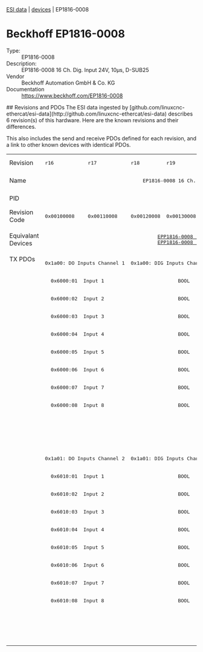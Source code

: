 <div class="nav"><a href="/esi-data">ESI data</a> | <a href="/esi-data/devices">devices</a> | EP1816-0008</div>

#  Beckhoff EP1816-0008

<dl>
  <dt>Type:</dt><dd>EP1816-0008</dd>
  <dt>Description:</dt><dd>EP1816-0008 16 Ch. Dig. Input 24V, 10µs, D-SUB25</dd>
  <dt>Vendor</dt><dd>Beckhoff Automation GmbH & Co. KG</dd>
  <dt>Documentation</dt><dd><a href="https://www.beckhoff.com/EP1816-0008">https://www.beckhoff.com/EP1816-0008</a></dd>
</dl>
## Revisions and PDOs
The ESI data ingested by [github.com/linuxcnc-ethercat/esi-data](http://github.com/linuxcnc-ethercat/esi-data) describes 6 revision(s) of this hardware.  Here are the known revisions and their differences.

This also includes the send and receive PDOs defined for each revision, and a link to other known devices with identical PDOs.

<table>
<tr >
<td class="first">Revision</td>
<td ><pre>r16</pre></td>
<td ><pre>r17</pre></td>
<td ><pre>r18</pre></td>
<td ><pre>r19</pre></td>
<td ><pre>r20</pre></td>
<td ><pre>r21</pre></td>
</tr>
<tr >
<td class="first">Name</td>
<td  colspan=6 align="center"><pre>EP1816-0008 16 Ch. Dig. Input 24V, 10µs, D-SUB25</pre></td>
</tr>
<tr >
<td class="first">PID</td>
<td  colspan=6 align="center"><pre>0x07184052</pre></td>
</tr>
<tr >
<td class="first">Revision Code</td>
<td ><pre>0x00100008</pre></td>
<td ><pre>0x00110008</pre></td>
<td ><pre>0x00120008</pre></td>
<td ><pre>0x00130008</pre></td>
<td ><pre>0x00140008</pre></td>
<td ><pre>0x00150008</pre></td>
</tr>
<tr >
<td class="first">Equivalant Devices</td>
<td  colspan=2 align="center"></td>
<td  colspan=3 align="center"><pre><a href="EPP1816-0008">EPP1816-0008 r16</a><br/><a href="EPP1816-0008">EPP1816-0008 r17</a></pre></td>
<td ><pre><a href="EP1816-0003">EP1816-0003 r16</a><br/><a href="EPP1816-0003">EPP1816-0003 r16</a><br/><a href="EPP1816-0008">EPP1816-0008 r18</a></pre></td>
</tr>
<tr class="txpdo pdosection">
<td class="first" rowspan=22 valign=top>TX PDOs</td>
<td colspan=2 align="left"><pre>0x1a00: DO Inputs Channel 1</pre></td>
<td colspan=4 align="left"><pre>0x1a00: DIG Inputs Channel 1</pre></td>
<td></td>
</tr>
<tr class="txpdo">
<td  colspan=6 align="left"><pre>  0x6000:01  Input 1                         BOOL</pre></td>
</tr>
<tr class="txpdo">
<td  colspan=6 align="left"><pre>  0x6000:02  Input 2                         BOOL</pre></td>
</tr>
<tr class="txpdo">
<td  colspan=6 align="left"><pre>  0x6000:03  Input 3                         BOOL</pre></td>
</tr>
<tr class="txpdo">
<td  colspan=6 align="left"><pre>  0x6000:04  Input 4                         BOOL</pre></td>
</tr>
<tr class="txpdo">
<td  colspan=6 align="left"><pre>  0x6000:05  Input 5                         BOOL</pre></td>
</tr>
<tr class="txpdo">
<td  colspan=6 align="left"><pre>  0x6000:06  Input 6                         BOOL</pre></td>
</tr>
<tr class="txpdo">
<td  colspan=6 align="left"><pre>  0x6000:07  Input 7                         BOOL</pre></td>
</tr>
<tr class="txpdo">
<td  colspan=6 align="left"><pre>  0x6000:08  Input 8                         BOOL</pre></td>
</tr>
<tr class="txpdo">
<td  colspan=5 align="left"></td>
<td ><pre>  0x6000:0e  Sync error                      BOOL</pre></td>
</tr>
<tr class="txpdo">
<td  colspan=5 align="left"></td>
<td ><pre>  0x6000:10  TxPDO Toggle                    BOOL</pre></td>
</tr>
<tr class="txpdo pdosection">
<td  colspan=2 align="left"><pre>0x1a01: DO Inputs Channel 2</pre></td>
<td  colspan=4 align="left"><pre>0x1a01: DIG Inputs Channel 2</pre></td>
</tr>
<tr class="txpdo">
<td  colspan=6 align="left"><pre>  0x6010:01  Input 1                         BOOL</pre></td>
</tr>
<tr class="txpdo">
<td  colspan=6 align="left"><pre>  0x6010:02  Input 2                         BOOL</pre></td>
</tr>
<tr class="txpdo">
<td  colspan=6 align="left"><pre>  0x6010:03  Input 3                         BOOL</pre></td>
</tr>
<tr class="txpdo">
<td  colspan=6 align="left"><pre>  0x6010:04  Input 4                         BOOL</pre></td>
</tr>
<tr class="txpdo">
<td  colspan=6 align="left"><pre>  0x6010:05  Input 5                         BOOL</pre></td>
</tr>
<tr class="txpdo">
<td  colspan=6 align="left"><pre>  0x6010:06  Input 6                         BOOL</pre></td>
</tr>
<tr class="txpdo">
<td  colspan=6 align="left"><pre>  0x6010:07  Input 7                         BOOL</pre></td>
</tr>
<tr class="txpdo">
<td  colspan=6 align="left"><pre>  0x6010:08  Input 8                         BOOL</pre></td>
</tr>
<tr class="txpdo">
<td  colspan=5 align="left"></td>
<td ><pre>  0x6010:0e  Sync error                      BOOL</pre></td>
</tr>
<tr class="txpdo">
<td  colspan=5 align="left"></td>
<td ><pre>  0x6010:10  TxPDO Toggle                    BOOL</pre></td>
</tr>
</table>
